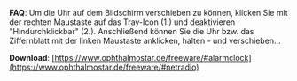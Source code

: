 **FAQ**: Um die Uhr auf dem Bildschirm verschieben zu können, klicken Sie mit der rechten Maustaste auf das Tray-Icon (1.) und deaktivieren "Hindurchklickbar" (2.).
Anschließend können Sie die Uhr bzw. das Ziffernblatt mit der linken Maustaste anklicken, halten - und verschieben...

**Download**: [https://www.ophthalmostar.de/freeware/#alarmclock](https://www.ophthalmostar.de/freeware/#netradio)
